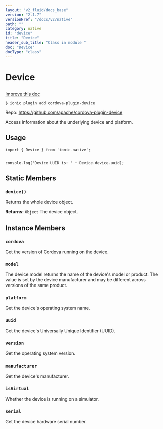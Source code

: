 ```yaml
---
layout: "v2_fluid/docs_base"
version: "2.1.7"
versionHref: "/docs/v2/native"
path: ""
category: native
id: "device"
title: "Device"
header_sub_title: "Class in module "
doc: "Device"
docType: "class"
---
```








<h1 class="api-title">
  
  Device
  

  

  

</h1>

<a class="improve-v2-docs" href="http://github.com/driftyco/ionic-native/edit/master/src/plugins/device.ts#L27">
  Improve this doc
</a>



<!-- decorators -->


<pre><code>$ ionic plugin add cordova-plugin-device</code></pre>
<p>Repo:
  <a href="https://github.com/apache/cordova-plugin-device">
    https://github.com/apache/cordova-plugin-device
  </a>
</p>

<!-- description -->

<p>Access information about the underlying device and platform.</p>



<!-- @usage tag -->

<h2>Usage</h2>

<pre><code class="lang-typescript">import { Device } from &#39;ionic-native&#39;;


console.log(&#39;Device UUID is: &#39; + Device.device.uuid);
</code></pre>




<!-- @property tags -->


<h2>Static Members</h2>

<div id="device"></div>
<h3><code>device()</code>
  
</h3>


Returns the whole device object.







<div class="return-value" markdown="1">
  <i class="icon ion-arrow-return-left"></i>
  <b>Returns:</b> 
<code>Object</code> The device object.
</div>




<!-- methods on the class -->

<h2>Instance Members</h2>
<div id="cordova"></div>
<h3>
  <code>cordova</code>
  

</h3>
Get the version of Cordova running on the device.




<div id="model"></div>
<h3>
  <code>model</code>
  

</h3>
The device.model returns the name of the device's model or product. The value is set
by the device manufacturer and may be different across versions of the same product.




<div id="platform"></div>
<h3>
  <code>platform</code>
  

</h3>
Get the device's operating system name.




<div id="uuid"></div>
<h3>
  <code>uuid</code>
  

</h3>
Get the device's Universally Unique Identifier (UUID).




<div id="version"></div>
<h3>
  <code>version</code>
  

</h3>
Get the operating system version.




<div id="manufacturer"></div>
<h3>
  <code>manufacturer</code>
  

</h3>
Get the device's manufacturer.




<div id="isVirtual"></div>
<h3>
  <code>isVirtual</code>
  

</h3>
Whether the device is running on a simulator.




<div id="serial"></div>
<h3>
  <code>serial</code>
  

</h3>
Get the device hardware serial number.








<!-- other classes -->

<!-- end other classes -->

<!-- interfaces -->

<!-- end interfaces -->

<!-- related link --><!-- end content block -->


<!-- end body block -->

